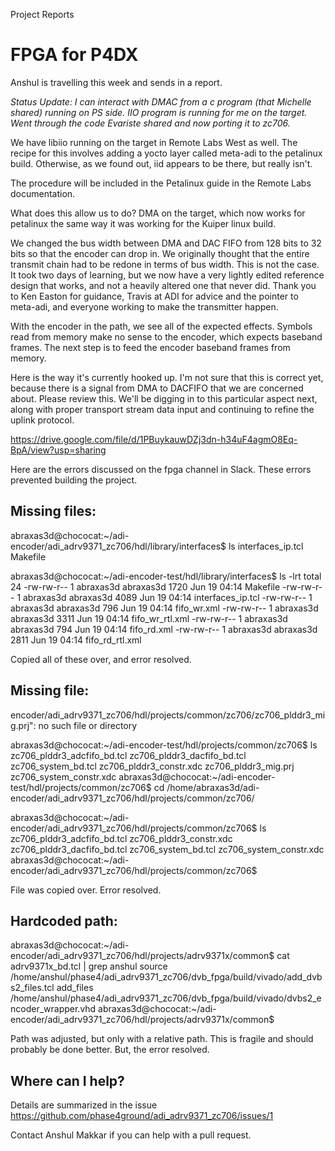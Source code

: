 Project Reports

# FPGA for P4DX

Anshul is travelling this week and sends in a report. 

_Status Update:
I can interact with DMAC from a c program (that Michelle shared) running on PS side.
IIO program is running for me on the target.
Went through the code  Evariste shared and now porting it to zc706._

We have libiio running on the target in Remote Labs West as well. The recipe for this involves adding a yocto layer called meta-adi to the petalinux build. Otherwise, as we found out, iid appears to be there, but really isn't. 

The procedure will be included in the Petalinux guide in the Remote Labs documentation. 

What does this allow us to do? DMA on the target, which now works for petalinux the same way it was working for the Kuiper linux build. 

We changed the bus width between DMA and DAC FIFO from 128 bits to 32 bits so that the encoder can drop in. We originally thought that the entire transmit chain had to be redone in terms of bus width. This is not the case. It took two days of learning, but we now have a very lightly edited reference design that works, and not a heavily altered one that never did. Thank you to Ken Easton for guidance, Travis at ADI for advice and the pointer to meta-adi, and everyone working to make the transmitter happen. 

With the encoder in the path, we see all of the expected effects. Symbols read from memory make no sense to the encoder, which expects baseband frames. The next step is to feed the encoder baseband frames from memory. 

Here is the way it's currently hooked up. I'm not sure that this is correct yet, because there is a signal from DMA to DACFIFO that we are concerned about. Please review this. We'll be digging in to this particular aspect next, along with proper transport stream data input and continuing to refine the uplink protocol. 

https://drive.google.com/file/d/1PBuykauwDZj3dn-h34uF4agmO8Eq-BpA/view?usp=sharing

Here are the errors discussed on the fpga channel in Slack. These errors prevented building the project. 

## Missing files:

abraxas3d@chococat:~/adi-encoder/adi_adrv9371_zc706/hdl/library/interfaces$ ls
interfaces_ip.tcl  Makefile

abraxas3d@chococat:~/adi-encoder-test/hdl/library/interfaces$ ls -lrt
total 24
-rw-rw-r-- 1 abraxas3d abraxas3d 1720 Jun 19 04:14 Makefile
-rw-rw-r-- 1 abraxas3d abraxas3d 4089 Jun 19 04:14 interfaces_ip.tcl
-rw-rw-r-- 1 abraxas3d abraxas3d  796 Jun 19 04:14 fifo_wr.xml
-rw-rw-r-- 1 abraxas3d abraxas3d 3311 Jun 19 04:14 fifo_wr_rtl.xml
-rw-rw-r-- 1 abraxas3d abraxas3d  794 Jun 19 04:14 fifo_rd.xml
-rw-rw-r-- 1 abraxas3d abraxas3d 2811 Jun 19 04:14 fifo_rd_rtl.xml

Copied all of these over, and error resolved.

## Missing file:

encoder/adi_adrv9371_zc706/hdl/projects/common/zc706/zc706_plddr3_mig.prj": no such file or directory

abraxas3d@chococat:~/adi-encoder-test/hdl/projects/common/zc706$ ls
zc706_plddr3_adcfifo_bd.tcl  zc706_plddr3_dacfifo_bd.tcl  zc706_system_bd.tcl
zc706_plddr3_constr.xdc      zc706_plddr3_mig.prj         zc706_system_constr.xdc
abraxas3d@chococat:~/adi-encoder-test/hdl/projects/common/zc706$ cd /home/abraxas3d/adi-encoder/adi_adrv9371_zc706/hdl/projects/common/zc706/

abraxas3d@chococat:~/adi-encoder/adi_adrv9371_zc706/hdl/projects/common/zc706$ ls
zc706_plddr3_adcfifo_bd.tcl  zc706_plddr3_constr.xdc  zc706_plddr3_dacfifo_bd.tcl  zc706_system_bd.tcl  zc706_system_constr.xdc
abraxas3d@chococat:~/adi-encoder/adi_adrv9371_zc706/hdl/projects/common/zc706$ 

File was copied over. Error resolved.

## Hardcoded path:

abraxas3d@chococat:~/adi-encoder/adi_adrv9371_zc706/hdl/projects/adrv9371x/common$ cat adrv9371x_bd.tcl | grep anshul
source /home/anshul/phase4/adi_adrv9371_zc706/dvb_fpga/build/vivado/add_dvbs2_files.tcl
add_files /home/anshul/phase4/adi_adrv9371_zc706/dvb_fpga/build/vivado/dvbs2_encoder_wrapper.vhd
abraxas3d@chococat:~/adi-encoder/adi_adrv9371_zc706/hdl/projects/adrv9371x/common$ 

Path was adjusted, but only with a relative path. This is fragile and should probably be done better. But, the error resolved. 

## Where can I help? 

Details are summarized in the issue https://github.com/phase4ground/adi_adrv9371_zc706/issues/1

Contact Anshul Makkar if you can help with a pull request. 

